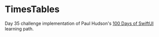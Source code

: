 #  TimesTables

Day 35 challenge implementation of Paul Hudson's [100 Days of SwiftUI][100-days-of-swiftui] learning path.

[100-days-of-swiftui]: https://www.hackingwithswift.com/100/swiftui
